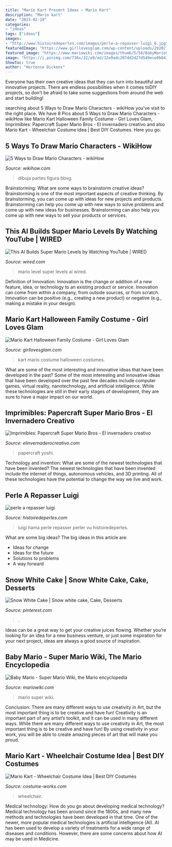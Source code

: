 ```yaml
---
title: "Mario Kart Present Ideas ~ Mario Kart"
description: "Mario kart"
date: "2023-02-19"
categories:
- "ideas"
tags: ["ideas"]
images:
- "http://www.histoiredeperles.com/images/perle-a-repasser-luigi_6.jpg"
featuredImage: "https://www.girllovesglam.com/wp-content/uploads/2020/10/Mario-Kart-Halloween-Family-Costume-1.png"
featured_image: "https://www.mariowiki.com/images/thumb/5/58/BabyMarioSluggers.png/1200px-BabyMarioSluggers.png"
image: "https://i.pinimg.com/736x/32/e9/ad/32e9adc207dd2d27d549ece0b0413903--snow-white-cake.jpg"
ShowToc: true
author: "Hortense Dickens"
---
```



Everyone has their own creative ideas that they can turn into beautiful and innovative projects. There are endless possibilities when it comes toDIY projects, so don't be afraid to take some suggestions from around the web and start building!

	

		
searching about 5 Ways to Draw Mario Characters - wikiHow you've visit to the right place. We have 8 Pics about 5 Ways to Draw Mario Characters - wikiHow like Mario Kart Halloween Family Costume - Girl Loves Glam, Imprimibles: Papercraft Super Mario Bros - El invernadero creativo and also Mario Kart - Wheelchair Costume Idea | Best DIY Costumes. Here you go:
		
    
## 5 Ways To Draw Mario Characters - WikiHow

<img loading=lazy src="https://www.wikihow.com/images/b/b5/Draw-Mario-Characters-Step-11.jpg" onerror="this.onerror=null;this.src='https://tse4.mm.bing.net/th?id=OIP.yMRJxxqbzdz7AyPPIEdsmQHaFj&amp;pid=15.1';" alt="5 Ways to Draw Mario Characters - wikiHow">

_Source: wikihow.com_

>dibuja partes figura bbvg. 

	

Brainstorming: What are some ways to brainstorm creative ideas?
Brainstorming is one of the most important aspects of creative thinking. By brainstorming, you can come up with ideas for new projects and products. Brainstorming can help you come up with new ways to solve problems and come up with new ideas for businesses. Brainstorming can also help you come up with new ways to sell your products or services.

    
## This AI Builds Super Mario Levels By Watching YouTube | WIRED

<img loading=lazy src="https://media.wired.com/photos/5909520676f462691f012723/191:100/w_1280,c_limit/mari0-levels-ft.jpg" onerror="this.onerror=null;this.src='https://tse3.mm.bing.net/th?id=OIP.iSpT-c8SIwkb_aj9wxnz2QHaD4&amp;pid=15.1';" alt="This AI Builds Super Mario Levels by Watching YouTube | WIRED">

_Source: wired.com_

>mario level super levels ai wired. 

	

Definition of Innovation:
Innovation is the change or addition of a new feature, idea, or technology to an existing product or service. Innovation can come from within a company, from outside sources, or from scratch. Innovation can be positive (e.g., creating a new product) or negative (e.g., making a mistake in your design).

    
## Mario Kart Halloween Family Costume - Girl Loves Glam

<img loading=lazy src="https://www.girllovesglam.com/wp-content/uploads/2020/10/Mario-Kart-Halloween-Family-Costume-1.png" onerror="this.onerror=null;this.src='https://tse4.mm.bing.net/th?id=OIP.yi0ghT_RQNE26knVevTFRwHaKE&amp;pid=15.1';" alt="Mario Kart Halloween Family Costume - Girl Loves Glam">

_Source: girllovesglam.com_

>kart mario costume halloween costumes. 

	

What are some of the most interesting and innovative ideas that have been developed in the past?
Some of the most interesting and innovative ideas that have been developed over the past few decades include computer games, virtual reality, nanotechnology, and artificial intelligence. While these technologies are still in their early stages of development, they are sure to have a major impact on our world.

    
## Imprimibles: Papercraft Super Mario Bros - El Invernadero Creativo

<img loading=lazy src="https://i.imgur.com/IaSfwSJ.gif" onerror="this.onerror=null;this.src='https://tse4.mm.bing.net/th?id=OIP.-mdAwxNQh9mAHfbCnjtaaQHaKI&amp;pid=15.1';" alt="Imprimibles: Papercraft Super Mario Bros - El invernadero creativo">

_Source: elinvernaderocreativo.com_

>papercraft yoshi. 

	

Technology and invention: What are some of the newest technologies that have been invented?
The newest technologies that have been invented include the internet of things, autonomous vehicles, and 3D printing. All of these technologies have the potential to change the way we live and work.

    
## Perle A Repasser Luigi

<img loading=lazy src="http://www.histoiredeperles.com/images/perle-a-repasser-luigi_6.jpg" onerror="this.onerror=null;this.src='https://tse2.mm.bing.net/th?id=OIP.oCuCXt5l9ei3Y-M-98vk5AHaKy&amp;pid=15.1';" alt="perle a repasser luigi">

_Source: histoiredeperles.com_

>luigi hama perle repasser perler vu histoiredeperles. 

	

What are some big ideas?
The big ideas in this article are: 
- Ideas for change 
- Ideas for the future 
- Solutions to problems
- A way forward

    
## Snow White Cake | Snow White Cake, Cake, Desserts

<img loading=lazy src="https://i.pinimg.com/736x/32/e9/ad/32e9adc207dd2d27d549ece0b0413903--snow-white-cake.jpg" onerror="this.onerror=null;this.src='https://tse3.mm.bing.net/th?id=OIP.QlBm-885yDa-LYAw_N1bUAHaNK&amp;pid=15.1';" alt="Snow White Cake | Snow white cake, Cake, Desserts">

_Source: pinterest.com_

>. 

	

Ideas can be a great way to get your creative juices flowing. Whether you’re looking for an idea for a new business venture, or just some inspiration for your next project, ideas are always a good source of inspiration.

    
## Baby Mario - Super Mario Wiki, The Mario Encyclopedia

<img loading=lazy src="https://www.mariowiki.com/images/thumb/5/58/BabyMarioSluggers.png/1200px-BabyMarioSluggers.png" onerror="this.onerror=null;this.src='https://tse1.mm.bing.net/th?id=OIP.GOkC22GvqNrj0Qf6HXFKtQHaLz&amp;pid=15.1';" alt="Baby Mario - Super Mario Wiki, the Mario encyclopedia">

_Source: mariowiki.com_

>mario super wiki. 

	

Conclusion: There are many different ways to use creativity in Art, but the most important thing is to be creative and have fun!
Creativity is an important part of any artist’s toolkit, and it can be used in many different ways. While there are many different ways to use creativity in Art, the most important thing is to be creative and have fun! By using creativity in your work, you will be able to create amazing pieces of art that will make you proud.

    
## Mario Kart - Wheelchair Costume Idea | Best DIY Costumes

<img loading=lazy src="https://photos.costume-works.com/full/mario_kart3.jpg" onerror="this.onerror=null;this.src='https://tse4.mm.bing.net/th?id=OIP.3N28B_9Y9SEs6b5B5lFYCgHaJ3&amp;pid=15.1';" alt="Mario Kart - Wheelchair Costume Idea | Best DIY Costumes">

_Source: costume-works.com_

>wheelchair. 

	

Medical technology: How do you go about developing medical technology?
Medical technology has been around since the 1800s, and many new methods and technologies have been developed in that time. One of the newer, more popular medical technologies is artificial intelligence (AI). AI has been used to develop a variety of treatments for a wide range of diseases and conditions. However, there are some concerns about how AI may be used in Medicine.

